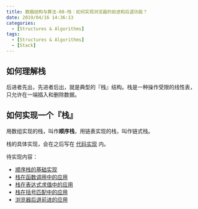 ```yaml
---
title: 数据结构与算法-08-栈：如何实现浏览器的前进和后退功能？
date: 2019/04/16 14:36:13
categories:
  - [Structures & Algorithms]
tags:
  - [Structures & Algorithms]
  - [Stack]
---
```


## 如何理解栈

后进者先出，先进者后出，就是典型的『栈』结构。栈是一种操作受限的线性表，只允许在一端插入和删除数据。

## 如何实现一个『栈』

用数组实现的栈，叫作**顺序栈**，用链表实现的栈，叫作链式栈。

栈的具体实现，会在之后写在 [代码实现](../saa) 内。

待实现内容：

- [顺序栈的基础实现]()
- [栈在函数调用中的应用]()
- [栈在表达式求值中的应用]()
- [栈在括号匹配中的应用]()
- [浏览器后退前进的应用]()
